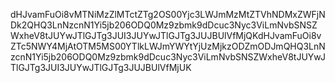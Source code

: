 dHJvamFuOi8vMTNiMzZlMTctZTg2OS00Yjc3LWJmMzMtZTVhNDMxZWFjNDk2QHQ3LnNzcnN1Yi5jb206ODQ0Mz9zbmk9dDcuc3Nyc3ViLmNvbSNSZWxheV8tJUYwJTlGJTg3JUI3JUYwJTlGJTg3JUJBUlVfMjQKdHJvamFuOi8vZTc5NWY4MjAtOTM5MS00YTlkLWJmYWYtYjUzMjkzODZmODJmQHQ3LnNzcnN1Yi5jb206ODQ0Mz9zbmk9dDcuc3Nyc3ViLmNvbSNSZWxheV8tJUYwJTlGJTg3JUI3JUYwJTlGJTg3JUJBUlVfMjUK